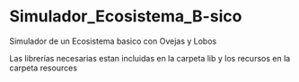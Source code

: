 # Simulador_Ecosistema_B-sico
Simulador de un Ecosistema basico con Ovejas y Lobos 

Las librerías necesarias estan incluidas en la carpeta lib y los recursos en la carpeta resources

